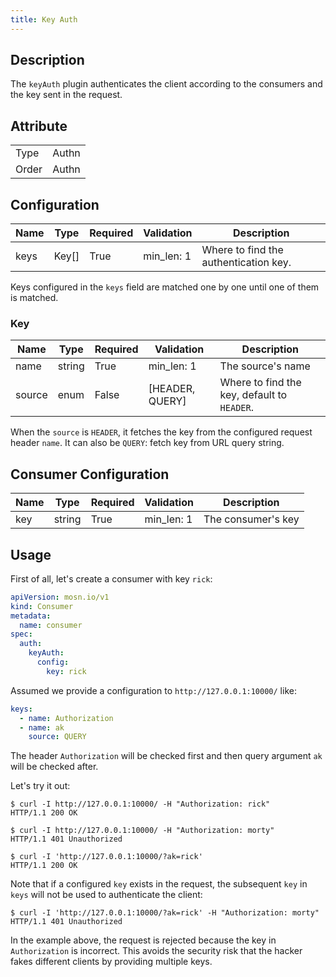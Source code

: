 ```yaml
---
title: Key Auth
---
```


## Description

The `keyAuth` plugin authenticates the client according to the consumers and the key sent in the request.

## Attribute

|       |       |
| ----- | ----- |
| Type  | Authn |
| Order | Authn |

## Configuration

| Name | Type  | Required | Validation | Description                           |
| ---- | ----- | -------- | ---------- | ------------------------------------- |
| keys | Key[] | True     | min_len: 1 | Where to find the authentication key. |

Keys configured in the `keys` field are matched one by one until one of them is matched.

### Key

| Name   | Type   | Required | Validation      | Description                                 |
|--------|--------|----------|-----------------|---------------------------------------------|
| name   | string | True     | min_len: 1      | The source's name                           |
| source | enum   | False    | [HEADER, QUERY] | Where to find the key, default to `HEADER`. |

When the `source` is `HEADER`, it fetches the key from the configured request header `name`. It can also be `QUERY`: fetch key from URL query string.

## Consumer Configuration

| Name | Type   | Required | Validation | Description        |
| ---- | ------ | -------- | ---------- | ------------------ |
| key  | string | True     | min_len: 1 | The consumer's key |

## Usage

First of all, let's create a consumer with key `rick`:

```yaml
apiVersion: mosn.io/v1
kind: Consumer
metadata:
  name: consumer
spec:
  auth:
    keyAuth:
      config:
        key: rick
```

Assumed we provide a configuration to `http://127.0.0.1:10000/` like:

```yaml
keys:
  - name: Authorization
  - name: ak
    source: QUERY
```

The header `Authorization` will be checked first and then query argument `ak` will be checked after.

Let's try it out:

```
$ curl -I http://127.0.0.1:10000/ -H "Authorization: rick"
HTTP/1.1 200 OK
```

```
$ curl -I http://127.0.0.1:10000/ -H "Authorization: morty"
HTTP/1.1 401 Unauthorized
```

```
$ curl -I 'http://127.0.0.1:10000/?ak=rick'
HTTP/1.1 200 OK
```

Note that if a configured `key` exists in the request, the subsequent `key` in `keys` will not be used to authenticate the client:

```
$ curl -I 'http://127.0.0.1:10000/?ak=rick' -H "Authorization: morty"
HTTP/1.1 401 Unauthorized
```

In the example above, the request is rejected because the key in `Authorization` is incorrect. This avoids the security risk that the hacker fakes different clients by providing multiple keys.